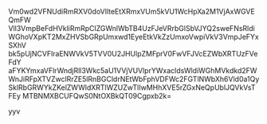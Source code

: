 Vm0wd2VFNUdiRmRXV0doVllteEtXRmxVUm5kVU1WcHpXa2M1VjAxWGVEQmFW
Vll3VmpBeFdHVkliRmRpClZGWnlWbTB4UzFJeVRrbGlSbVJYQ2sweFNsRldi
WGhoVXpKT2MxZHVSbGRpUmxwd1EyeEtkVkZzUmxoVwpiVkV3VmpJeFYxSXhV
bk5pUjNCVFlraENWVkV5TVV0U2JHUlpZMFprV0FwVFJVcEZWbXRTUzFVeFdY
aFYKYmxaVFlrWndjRll3Wkc5aU1VVjVUVlprYWxacldsWldiWGhMVkdkd2FW
WnJiRFpXTVZwclRrZE5lRnBGCldrNEtWbFphVDFWc2FGTlNWbXh6Vld0a1Qy
SklRbGRWYkZKelZWWldXRTlWZUZwTlIwMHhXVE5rZGxNeQpUblJQVkVsTFEy
MTBNMXBCUFQwS0NtOXBkQT09Cgpxb2k=

yyv
